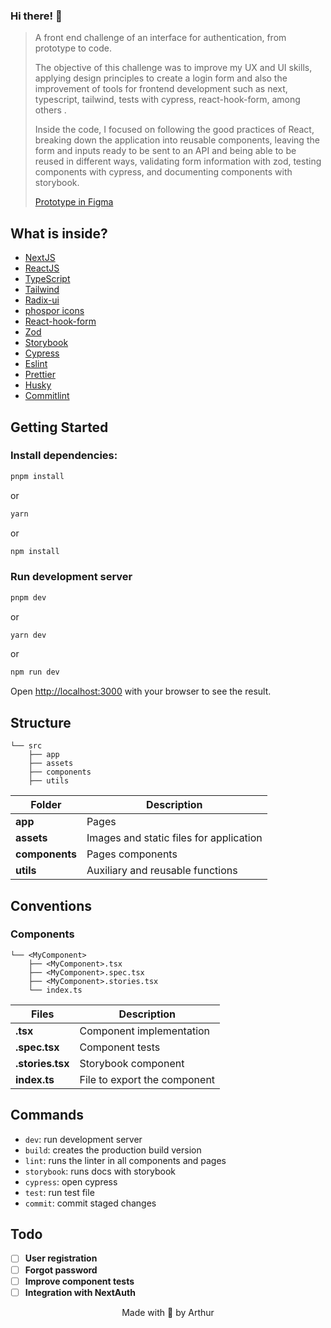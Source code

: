 ### Hi there! 👋

> A front end challenge of an interface for authentication, from prototype to code.
> 
> The objective of this challenge was to improve my UX and UI skills, applying design principles to create a login form and also the improvement of tools for frontend development such as next, typescript, tailwind, tests with cypress, react-hook-form, among others .
> 
> Inside the code, I focused on following the good practices of React, breaking down the application into reusable components, leaving the form and inputs ready to be sent to an API and being able to be reused in different ways, validating form information with zod, testing components with cypress, and documenting components with storybook.
> 
> [Prototype in Figma](https://www.figma.com/file/UwLUSZElNwJ5xwxwwql28B/login?type=design&node-id=0%3A1&t=G4BhlcJU8fY4KQ45-1)

## What is inside?

- [NextJS](https://nextjs.org/docs)
- [ReactJS](https://reactjs.org)
- [TypeScript](https://www.typescriptlang.org)
- [Tailwind](https://tailwindcss.com/)
- [Radix-ui](https://www.radix-ui.com/)
- [phospor icons](https://phosphoricons.com/)
- [React-hook-form](https://react-hook-form.com/)
- [Zod](https://zod.dev/)
- [Storybook](https://storybook.js.org/docs/react/get-started/introduction)
- [Cypress](https://www.cypress.io/)
- [Eslint](https://eslint.org)
- [Prettier](https://prettier.io)
- [Husky](https://github.com/typicode/husky)
- [Commitlint](https://commitlint.js.org/#/)

## Getting Started

### Install dependencies:

```bash
pnpm install
```

or

```bash
yarn
```

or

```bash
npm install
```

### Run development server

```bash
pnpm dev
```

or

```bash
yarn dev
```

or

```bash
npm run dev
```

Open [http://localhost:3000](http://localhost:3000) with your browser to see the result.

## Structure

```
└── src
    ├── app
    ├── assets
    ├── components
    ├── utils
```

| Folder         | Description                                          |
| ----------     | -------------------------------------------          |
| **app**        | Pages                                                |
| **assets**     | Images and static files for application              |
| **components** | Pages components                                     |
| **utils**      | Auxiliary and reusable functions                     |

## Conventions

### Components

```
└── <MyComponent>
    ├── <MyComponent>.tsx
    ├── <MyComponent>.spec.tsx
    ├── <MyComponent>.stories.tsx
    └── index.ts
```

| Files           | Description                                    |
| --------------- | ---------------------------------------------- |
| **.tsx**        | Component implementation                       |
| **.spec.tsx**   | Component tests                                |
| **.stories.tsx**| Storybook component                            |
| **index.ts**    | File to export the component                   |

## Commands

- `dev`: run development server
- `build`: creates the production build version
- `lint`: runs the linter in all components and pages
- `storybook`: runs docs with storybook
- `cypress`: open cypress
- `test`: run test file
- `commit`: commit staged changes

## Todo

- [ ] **User registration**
- [ ] **Forgot password**
- [ ] **Improve component tests**
- [ ] **Integration with NextAuth**

<p align="center">Made with 🤍 by Arthur</p>
